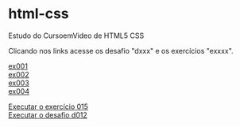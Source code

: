 # html-css
 Estudo do CursoemVideo de HTML5 CSS

Clicando nos links acesse os desafio "dxxx" e os exercícios "exxxx".

<a href="https://abraao2030.github.io/html-css/exercicios/ex001/index.html" target:_blank:>ex001</a><br>
<a href="https://abraao2030.github.io/html-css/exercicios/ex002/index.html" target:_parent:>ex002</a><br>
<a href="https://abraao2030.github.io/html-css/exercicios/ex003/index.html">ex003</a><br>
<a href="https://abraao2030.github.io/html-css/exercicios/ex004/index.html">ex004</a><br>











<a href="https://abraao2030.github.io/html-css/exercicios/ex015/index.html">Executar o exercício 015</a><br>
<a href="https://abraao2030.github.io/html-css/desafios/d012/index.html">Executar o desafio d012</a>